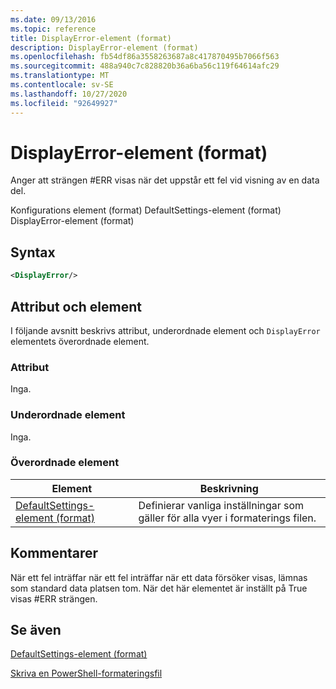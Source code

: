 ```yaml
---
ms.date: 09/13/2016
ms.topic: reference
title: DisplayError-element (format)
description: DisplayError-element (format)
ms.openlocfilehash: fb54df86a3558263687a8c417870495b7066f563
ms.sourcegitcommit: 488a940c7c828820b36a6ba56c119f64614afc29
ms.translationtype: MT
ms.contentlocale: sv-SE
ms.lasthandoff: 10/27/2020
ms.locfileid: "92649927"
---
```

# <a name="displayerror-element-format"></a>DisplayError-element (format)

Anger att strängen #ERR visas när det uppstår ett fel vid visning av en data del.

Konfigurations element (format) DefaultSettings-element (format) DisplayError-element (format)

## <a name="syntax"></a>Syntax

```xml
<DisplayError/>
```

## <a name="attributes-and-elements"></a>Attribut och element

I följande avsnitt beskrivs attribut, underordnade element och `DisplayError` elementets överordnade element.

### <a name="attributes"></a>Attribut

Inga.

### <a name="child-elements"></a>Underordnade element

Inga.

### <a name="parent-elements"></a>Överordnade element

|Element|Beskrivning|
|-------------|-----------------|
|[DefaultSettings-element (format)](./defaultsettings-element-format.md)|Definierar vanliga inställningar som gäller för alla vyer i formaterings filen.|

## <a name="remarks"></a>Kommentarer

När ett fel inträffar när ett fel inträffar när ett data försöker visas, lämnas som standard data platsen tom. När det här elementet är inställt på True visas #ERR strängen.

## <a name="see-also"></a>Se även

[DefaultSettings-element (format)](./defaultsettings-element-format.md)

[Skriva en PowerShell-formateringsfil](./writing-a-powershell-formatting-file.md)
